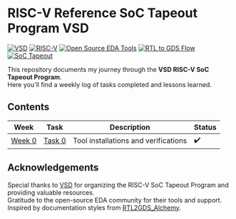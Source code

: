 # RISC-V Reference SoC Tapeout Program VSD

[![VSD](https://img.shields.io/badge/VSD-FF4136?style=for-the-badge)](https://www.vlsisystemdesign.com/)
[![RISC-V](https://img.shields.io/badge/RISC--V-FAB005?style=for-the-badge)](https://riscv.org/)
[![Open Source EDA Tools](https://img.shields.io/badge/Open%20Source%20EDA%20Tools-2ECC40?style=for-the-badge)](https://opensource.org/)
[![RTL to GDS Flow](https://img.shields.io/badge/RTL%20to%20GDS%20Flow-B10DC9?style=for-the-badge)](#)
[![SoC Tapeout](https://img.shields.io/badge/SoC%20Tapeout-0074D9?style=for-the-badge)](#)

This repository documents my journey through the **VSD RISC-V SoC Tapeout Program**.  
Here you'll find a weekly log of tasks completed and lessons learned.

## Contents

| Week   | Task                              | Description                        | Status |
|--------|-----------------------------------|------------------------------------|--------|
| [Week 0](Week0/) | [Task 0](Week0/README.md) | Tool installations and verifications | ✔️     |

## Acknowledgements

Special thanks to [VSD](https://www.vlsisystemdesign.com/) for organizing the RISC-V SoC Tapeout Program and providing valuable resources.  
Gratitude to the open-source EDA community for their tools and support.  
Inspired by documentation styles from [RTL2GDS_Alchemy](https://github.com/TheVoltageVikingRam/RTL2GDS_Alchemy).